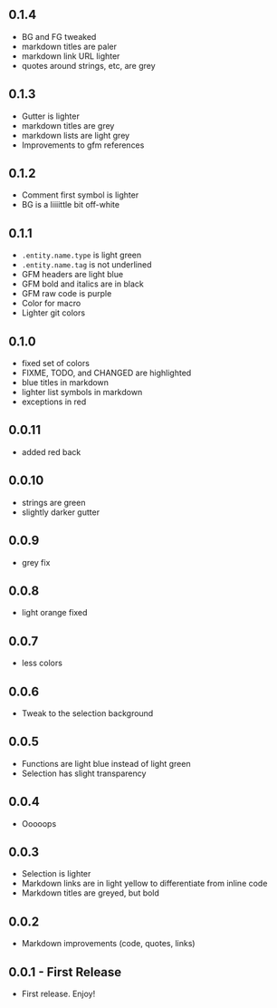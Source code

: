 ## 0.1.4
* BG and FG tweaked
* markdown titles are paler
* markdown link URL lighter
* quotes around strings, etc, are grey

## 0.1.3
* Gutter is lighter
* markdown titles are grey
* markdown lists are light grey
* Improvements to gfm references

## 0.1.2
* Comment first symbol is lighter
* BG is a liiiittle bit off-white

## 0.1.1
* `.entity.name.type` is light green
* `.entity.name.tag` is not underlined
* GFM headers are light blue
* GFM bold and italics are in black
* GFM raw code is purple
* Color for macro
* Lighter git colors

## 0.1.0
* fixed set of colors
* FIXME, TODO, and CHANGED are highlighted
* blue titles in markdown
* lighter list symbols in markdown
* exceptions in red

## 0.0.11
* added red back

## 0.0.10
* strings are green
* slightly darker gutter

## 0.0.9
* grey fix

## 0.0.8
* light orange fixed

## 0.0.7
* less colors

## 0.0.6
* Tweak to the selection background

## 0.0.5
* Functions are light blue instead of light green
* Selection has slight transparency

## 0.0.4
* Ooooops

## 0.0.3
* Selection is lighter
* Markdown links are in light yellow to differentiate from inline code
* Markdown titles are greyed, but bold

## 0.0.2
* Markdown improvements (code, quotes, links)

## 0.0.1 - First Release
* First release. Enjoy!
